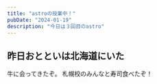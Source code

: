 ```yaml
---
title: "astroの授業中！"
pubDate: "2024-01-19"
description: "今日は３回目のastro"
---
```


## 昨日おとといは北海道にいた

牛に会ってきたぞ。
札幌校のみんなと寿司食べたぞ！

